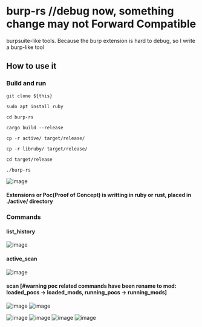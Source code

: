 # burp-rs //debug now, something change may not Forward Compatible

burpsuite-like tools. Because the burp extension is hard to debug, so I write a burp-like tool

## How to use it
  ### Build and run
  ``git clone ${this}``  
  
  ``sudo apt install ruby``  

  ``cd burp-rs``  

  ``cargo build --release``  

  ``cp -r active/ target/release/``  
  
  ``cp -r libruby/ target/release/``  

  ``cd target/release``  

  ``./burp-rs``  

![image](https://user-images.githubusercontent.com/25635931/207817203-c283640c-40df-45d1-a403-0b54e05abba9.png)  
  #### Extensions or Poc(Proof of Concept) is writting in ruby or rust, placed in ./active/ directory
 ### Commands
 #### list_history
![image](https://user-images.githubusercontent.com/25635931/207822587-318133ce-0239-4722-978b-e3cb9764b82a.png)
 #### active_scan
![image](https://user-images.githubusercontent.com/25635931/208836245-0d1166f6-2ded-4d4f-a2aa-c673490c4707.png)
 #### scan [#warning poc related commands have been rename to mod: loaded_pocs -> loaded_mods, running_pocs -> running_mods]
 ![image](https://user-images.githubusercontent.com/25635931/208837152-447be76f-e483-4382-9876-0aa3727506be.png)
 ![image](https://user-images.githubusercontent.com/25635931/208839723-7d3912cd-2e6f-4efc-a94c-c2d602c5b2d8.png)

 ![image](https://user-images.githubusercontent.com/25635931/208838313-0cc448fd-6b9f-4a9a-9bf8-c0a7f624fbb9.png)
 ![image](https://user-images.githubusercontent.com/25635931/208839540-eff42130-b333-4d04-90e9-7965e3d76a3f.png)
 ![image](https://user-images.githubusercontent.com/25635931/208838481-23b2a138-74af-4cb4-b6ad-308f55cb53ed.png)
 ![image](https://user-images.githubusercontent.com/25635931/208838573-83c01e57-4da6-40f4-b867-5eb6b834bb60.png)








